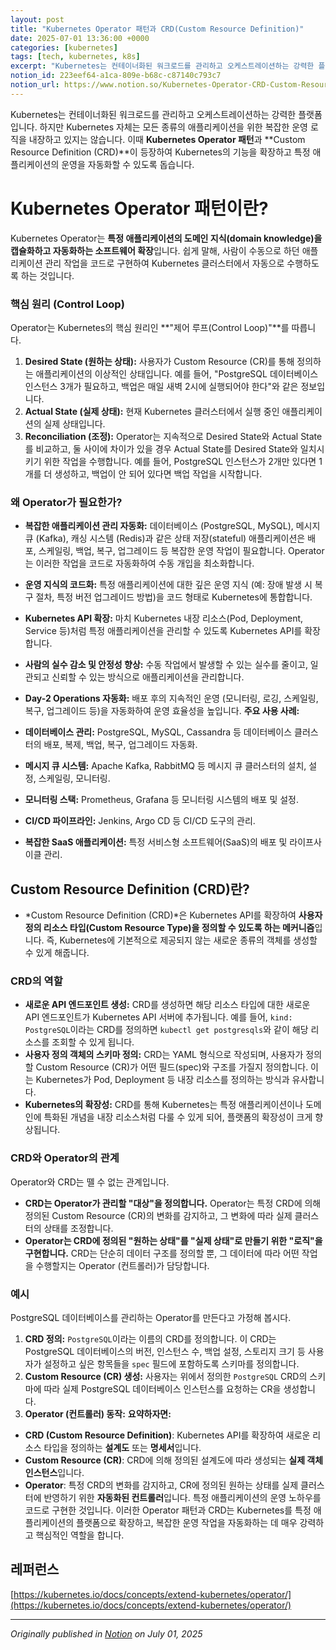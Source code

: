 ```yaml
---
layout: post
title: "Kubernetes Operator 패턴과 CRD(Custom Resource Definition)"
date: 2025-07-01 13:36:00 +0000
categories: [kubernetes]
tags: [tech, kubernetes, k8s]
excerpt: "Kubernetes는 컨테이너화된 워크로드를 관리하고 오케스트레이션하는 강력한 플랫폼입니다. 하지만 Kubernetes 자체는 모든 종류의 애플리케이션을 위한 복잡한 운영 로직을 내장하고 있지는 않습니다. 이때 Kubernetes Operator 패턴과 Custom Resource Definition (CRD)이 등장합니다."
notion_id: 223eef64-a1ca-809e-b68c-c87140c793c7
notion_url: https://www.notion.so/Kubernetes-Operator-CRD-Custom-Resource-Definition-223eef64a1ca809eb68cc87140c793c7
---
```


Kubernetes는 컨테이너화된 워크로드를 관리하고 오케스트레이션하는 강력한 플랫폼입니다. 하지만 Kubernetes 자체는 모든 종류의 애플리케이션을 위한 복잡한 운영 로직을 내장하고 있지는 않습니다. 이때 **Kubernetes Operator 패턴**과 **Custom Resource Definition (CRD)**이 등장하여 Kubernetes의 기능을 확장하고 특정 애플리케이션의 운영을 자동화할 수 있도록 돕습니다.


<!--more-->
# Kubernetes Operator 패턴이란?

Kubernetes Operator는 **특정 애플리케이션의 도메인 지식(domain knowledge)을 캡슐화하고 자동화하는 소프트웨어 확장**입니다. 쉽게 말해, 사람이 수동으로 하던 애플리케이션 관리 작업을 코드로 구현하여 Kubernetes 클러스터에서 자동으로 수행하도록 하는 것입니다.

### **핵심 원리 (Control Loop)**

Operator는 Kubernetes의 핵심 원리인 **"제어 루프(Control Loop)"**를 따릅니다.

1. **Desired State (원하는 상태):** 사용자가 Custom Resource (CR)를 통해 정의하는 애플리케이션의 이상적인 상태입니다. 예를 들어, "PostgreSQL 데이터베이스 인스턴스 3개가 필요하고, 백업은 매일 새벽 2시에 실행되어야 한다"와 같은 정보입니다.
1. **Actual State (실제 상태):** 현재 Kubernetes 클러스터에서 실행 중인 애플리케이션의 실제 상태입니다.
1. **Reconciliation (조정):** Operator는 지속적으로 Desired State와 Actual State를 비교하고, 둘 사이에 차이가 있을 경우 Actual State를 Desired State와 일치시키기 위한 작업을 수행합니다. 예를 들어, PostgreSQL 인스턴스가 2개만 있다면 1개를 더 생성하고, 백업이 안 되어 있다면 백업 작업을 시작합니다.
### **왜 Operator가 필요한가?**

- **복잡한 애플리케이션 관리 자동화:** 데이터베이스 (PostgreSQL, MySQL), 메시지 큐 (Kafka), 캐싱 시스템 (Redis)과 같은 상태 저장(stateful) 애플리케이션은 배포, 스케일링, 백업, 복구, 업그레이드 등 복잡한 운영 작업이 필요합니다. Operator는 이러한 작업을 코드로 자동화하여 수동 개입을 최소화합니다.
- **운영 지식의 코드화:** 특정 애플리케이션에 대한 깊은 운영 지식 (예: 장애 발생 시 복구 절차, 특정 버전 업그레이드 방법)을 코드 형태로 Kubernetes에 통합합니다.
- **Kubernetes API 확장:** 마치 Kubernetes 내장 리소스(Pod, Deployment, Service 등)처럼 특정 애플리케이션을 관리할 수 있도록 Kubernetes API를 확장합니다.
- **사람의 실수 감소 및 안정성 향상:** 수동 작업에서 발생할 수 있는 실수를 줄이고, 일관되고 신뢰할 수 있는 방식으로 애플리케이션을 관리합니다.
- **Day-2 Operations 자동화:** 배포 후의 지속적인 운영 (모니터링, 로깅, 스케일링, 복구, 업그레이드 등)을 자동화하여 운영 효율성을 높입니다.
**주요 사용 사례:**

- **데이터베이스 관리:** PostgreSQL, MySQL, Cassandra 등 데이터베이스 클러스터의 배포, 복제, 백업, 복구, 업그레이드 자동화.
- **메시지 큐 시스템:** Apache Kafka, RabbitMQ 등 메시지 큐 클러스터의 설치, 설정, 스케일링, 모니터링.
- **모니터링 스택:** Prometheus, Grafana 등 모니터링 시스템의 배포 및 설정.
- **CI/CD 파이프라인:** Jenkins, Argo CD 등 CI/CD 도구의 관리.
- **복잡한 SaaS 애플리케이션:** 특정 서비스형 소프트웨어(SaaS)의 배포 및 라이프사이클 관리.
## Custom Resource Definition (CRD)란?

- *Custom Resource Definition (CRD)*은 Kubernetes API를 확장하여 **사용자 정의 리소스 타입(Custom Resource Type)을 정의할 수 있도록 하는 메커니즘**입니다. 즉, Kubernetes에 기본적으로 제공되지 않는 새로운 종류의 객체를 생성할 수 있게 해줍니다.
### **CRD의 역할**

- **새로운 API 엔드포인트 생성:** CRD를 생성하면 해당 리소스 타입에 대한 새로운 API 엔드포인트가 Kubernetes API 서버에 추가됩니다. 예를 들어, `kind: PostgreSQL`이라는 CRD를 정의하면 `kubectl get postgresqls`와 같이 해당 리소스를 조회할 수 있게 됩니다.
- **사용자 정의 객체의 스키마 정의:** CRD는 YAML 형식으로 작성되며, 사용자가 정의할 Custom Resource (CR)가 어떤 필드(spec)와 구조를 가질지 정의합니다. 이는 Kubernetes가 Pod, Deployment 등 내장 리소스를 정의하는 방식과 유사합니다.
- **Kubernetes의 확장성:** CRD를 통해 Kubernetes는 특정 애플리케이션이나 도메인에 특화된 개념을 내장 리소스처럼 다룰 수 있게 되어, 플랫폼의 확장성이 크게 향상됩니다.
### **CRD와 Operator의 관계**

Operator와 CRD는 뗄 수 없는 관계입니다.

- **CRD는 Operator가 관리할 "대상"을 정의합니다.** Operator는 특정 CRD에 의해 정의된 Custom Resource (CR)의 변화를 감지하고, 그 변화에 따라 실제 클러스터의 상태를 조정합니다.
- **Operator는 CRD에 정의된 "원하는 상태"를 "실제 상태"로 만들기 위한 "로직"을 구현합니다.** CRD는 단순히 데이터 구조를 정의할 뿐, 그 데이터에 따라 어떤 작업을 수행할지는 Operator (컨트롤러)가 담당합니다.
### 예시

PostgreSQL 데이터베이스를 관리하는 Operator를 만든다고 가정해 봅시다.

1. **CRD 정의:** `PostgreSQL`이라는 이름의 CRD를 정의합니다. 이 CRD는 PostgreSQL 데이터베이스의 버전, 인스턴스 수, 백업 설정, 스토리지 크기 등 사용자가 설정하고 싶은 항목들을 `spec` 필드에 포함하도록 스키마를 정의합니다.
1. **Custom Resource (CR) 생성:** 사용자는 위에서 정의한 `PostgreSQL` CRD의 스키마에 따라 실제 PostgreSQL 데이터베이스 인스턴스를 요청하는 CR을 생성합니다.
1. **Operator (컨트롤러) 동작:**
**요약하자면:**

- **CRD (Custom Resource Definition)**: Kubernetes API를 확장하여 새로운 리소스 타입을 정의하는 **설계도** 또는 **명세서**입니다.
- **Custom Resource (CR)**: CRD에 의해 정의된 설계도에 따라 생성되는 **실제 객체 인스턴스**입니다.
- **Operator**: 특정 CRD의 변화를 감지하고, CR에 정의된 원하는 상태를 실제 클러스터에 반영하기 위한 **자동화된 컨트롤러**입니다. 특정 애플리케이션의 운영 노하우를 코드로 구현한 것입니다.
이러한 Operator 패턴과 CRD는 Kubernetes를 특정 애플리케이션의 플랫폼으로 확장하고, 복잡한 운영 작업을 자동화하는 데 매우 강력하고 핵심적인 역할을 합니다.

## 레퍼런스

[https://kubernetes.io/docs/concepts/extend-kubernetes/operator/](https://kubernetes.io/docs/concepts/extend-kubernetes/operator/)


---

*Originally published in [Notion](https://www.notion.so/Kubernetes-Operator-CRD-Custom-Resource-Definition-223eef64a1ca809eb68cc87140c793c7) on July 01, 2025*